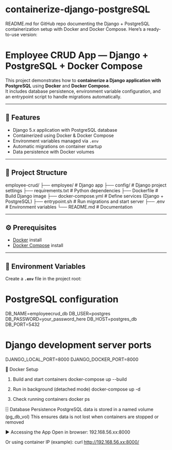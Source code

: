 # containerize-django-postgreSQL

README.md for GitHub repo documenting the Django + PostgreSQL containerization setup with Docker and Docker Compose.
Here’s a ready-to-use version:
# Employee CRUD App — Django + PostgreSQL + Docker Compose

This project demonstrates how to **containerize a Django application with PostgreSQL** using **Docker** and **Docker Compose**.  
It includes database persistence, environment variable configuration, and an entrypoint script to handle migrations automatically.

---

## 🚀 Features
- Django 5.x application with PostgreSQL database
- Containerized using Docker & Docker Compose
- Environment variables managed via `.env`
- Automatic migrations on container startup
- Data persistence with Docker volumes

---

## 📂 Project Structure

employee-crud/
├── employee/ # Django app
├── config/ # Django project settings
├── requirements.txt # Python dependencies
├── Dockerfile # Build Django image
├── docker-compose.yml # Define services (Django + PostgreSQL)
├── entrypoint.sh # Run migrations and start server
├── .env # Environment variables
└── README.md # Documentation

---

## ⚙️ Prerequisites
- [Docker](https://docs.docker.com/get-docker/) install
- [Docker Compose](https://docs.docker.com/compose/) install

---

## 🔑 Environment Variables

Create a **`.env`** file in the project root:

# PostgreSQL configuration
DB_NAME=employeecrud_db
DB_USER=postgres
DB_PASSWORD=your_password_here
DB_HOST=postgres_db
DB_PORT=5432

# Django development server ports
DJANGO_LOCAL_PORT=8000
DJANGO_DOCKER_PORT=8000


🐳 Docker Setup
1. Build and start containers
docker-compose up --build

3. Run in background (detached mode)
docker-compose up -d

5. Check running containers
docker ps

🗄️ Database Persistence
PostgreSQL data is stored in a named volume (pg_db_vol)
This ensures data is not lost when containers are stopped or removed

▶️ Accessing the App
Open in browser: 192.168.56.xx:8000

Or using container IP (example):
curl http://192.168.56.xx:8000/
